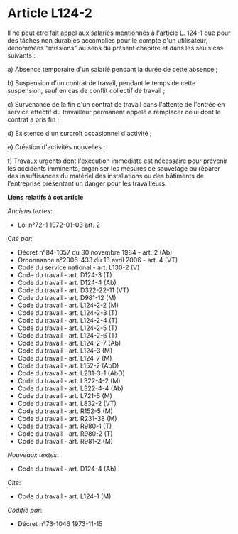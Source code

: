 # Article L124-2

Il ne peut être fait appel aux salariés mentionnés à l'article L. 124-1 que pour des tâches non durables accomplies pour le
compte d'un utilisateur, dénommées "missions" au sens du présent chapitre et dans les seuls cas suivants :

a) Absence temporaire d'un salarié pendant la  durée de cette absence ;

b) Suspension d'un contrat de travail, pendant le temps de cette suspension, sauf en cas de conflit collectif de travail ;

c) Survenance de la fin d'un contrat de travail dans l'attente de l'entrée en service effectif du travailleur permanent
appelé à remplacer celui dont le contrat a pris fin ;

d) Existence d'un surcroît occasionnel d'activité ;

e) Création d'activités nouvelles ;

f) Travaux urgents dont l'exécution immédiate est nécessaire pour prévenir les accidents imminents, organiser les mesures de
sauvetage ou réparer des insuffisances du matériel des installations ou des bâtiments de l'entreprise présentant un danger
pour les travailleurs.

**Liens relatifs à cet article**

_Anciens textes_:

  - Loi n°72-1 1972-01-03 art. 2

_Cité par_:

  - Décret n°84-1057 du 30 novembre 1984 - art. 2 (Ab)
  - Ordonnance n°2006-433 du 13 avril 2006 - art. 4 (VT)
  - Code du service national - art. L130-2 (V)
  - Code du travail - art. D124-3 (T)
  - Code du travail - art. D124-4 (Ab)
  - Code du travail - art. D322-22-11 (VT)
  - Code du travail - art. D981-12 (M)
  - Code du travail - art. L124-2-2 (M)
  - Code du travail - art. L124-2-3 (T)
  - Code du travail - art. L124-2-4 (T)
  - Code du travail - art. L124-2-5 (T)
  - Code du travail - art. L124-2-6 (T)
  - Code du travail - art. L124-2-7 (Ab)
  - Code du travail - art. L124-3 (M)
  - Code du travail - art. L124-7 (M)
  - Code du travail - art. L152-2 (AbD)
  - Code du travail - art. L231-3-1 (AbD)
  - Code du travail - art. L322-4-2 (M)
  - Code du travail - art. L322-4-4 (Ab)
  - Code du travail - art. L721-5 (M)
  - Code du travail - art. L832-2 (VT)
  - Code du travail - art. R152-5 (M)
  - Code du travail - art. R231-38 (M)
  - Code du travail - art. R980-1 (T)
  - Code du travail - art. R980-2 (T)
  - Code du travail - art. R981-2 (M)

_Nouveaux textes_:

  - Code du travail - art. D124-4 (Ab)

_Cite_:

  - Code du travail - art. L124-1 (M)

_Codifié par_:

  - Décret n°73-1046 1973-11-15
